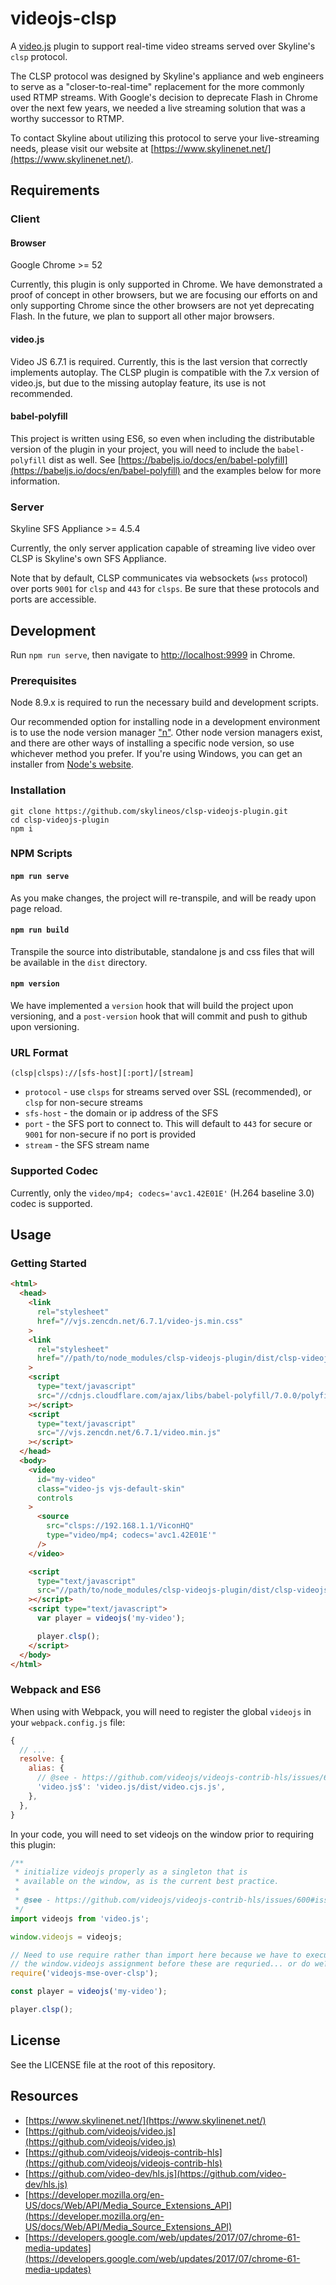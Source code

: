 # videojs-clsp

A [video.js](https://github.com/videojs/video.js) plugin to support real-time video streams served over Skyline's `clsp` protocol.

The CLSP protocol was designed by Skyline's appliance and web engineers to serve as a "closer-to-real-time" replacement for the more commonly used RTMP streams.  With Google's decision to deprecate Flash in Chrome over the next few years, we needed a live streaming solution that was a worthy successor to RTMP.

To contact Skyline about utilizing this protocol to serve your live-streaming needs, please visit our website at [https://www.skylinenet.net/](https://www.skylinenet.net/).


## Requirements

### Client

#### Browser

Google Chrome >= 52

Currently, this plugin is only supported in Chrome.  We have demonstrated a proof of concept in other browsers, but we are focusing our efforts on and only supporting Chrome since the other browsers are not yet deprecating Flash.  In the future, we plan to support all other major browsers.

#### video.js

Video JS 6.7.1 is required.  Currently, this is the last version that correctly implements autoplay.  The CLSP plugin is compatible with the 7.x version of video.js, but due to the missing autoplay feature, its use is not recommended.

#### babel-polyfill

This project is written using ES6, so even when including the distributable version of the plugin in your project, you will need to include the `babel-polyfill` dist as well.  See [https://babeljs.io/docs/en/babel-polyfill](https://babeljs.io/docs/en/babel-polyfill) and the examples below for more information.


### Server

Skyline SFS Appliance >= 4.5.4

Currently, the only server application capable of streaming live video over CLSP is Skyline's own SFS Appliance.

Note that by default, CLSP communicates via websockets (`wss` protocol) over ports `9001` for `clsp` and `443` for `clsps`.  Be sure that these protocols and ports are accessible.


## Development

Run `npm run serve`, then navigate to [http://localhost:9999](http://localhost:9999) in Chrome.

### Prerequisites

Node 8.9.x is required to run the necessary build and development scripts.

Our recommended option for installing node in a development environment is to use the node version manager ["n"](https://github.com/tj/n).  Other node version managers exist, and there are other ways of installing a specific node version, so use whichever method you prefer.  If you're using Windows, you can get an installer from [Node's website](https://nodejs.org/en/download/).

### Installation

```
git clone https://github.com/skylineos/clsp-videojs-plugin.git
cd clsp-videojs-plugin
npm i
```

### NPM Scripts

#### `npm run serve`

As you make changes, the project will re-transpile, and will be ready upon page reload.

#### `npm run build`

Transpile the source into distributable, standalone js and css files that will be available in the `dist` directory.

#### `npm version`

We have implemented a `version` hook that will build the project upon versioning, and a `post-version` hook that will commit and push to github upon versioning.


### URL Format

`(clsp|clsps)://[sfs-host][:port]/[stream]`

* `protocol` - use `clsps` for streams served over SSL (recommended), or `clsp` for non-secure streams
* `sfs-host` - the domain or ip address of the SFS
* `port` - the SFS port to connect to.  This will default to `443` for secure or `9001` for non-secure if no port is provided
* `stream` - the SFS stream name


### Supported Codec

Currently, only the `video/mp4; codecs='avc1.42E01E'` (H.264 baseline 3.0) codec is supported.


## Usage

### Getting Started

```html
<html>
  <head>
    <link
      rel="stylesheet"
      href="//vjs.zencdn.net/6.7.1/video-js.min.css"
    >
    <link
      rel="stylesheet"
      href="//path/to/node_modules/clsp-videojs-plugin/dist/clsp-videojs-plugin.min.css"
    >
    <script
      type="text/javascript"
      src="//cdnjs.cloudflare.com/ajax/libs/babel-polyfill/7.0.0/polyfill.min.js"
    ></script>
    <script
      type="text/javascript"
      src="//vjs.zencdn.net/6.7.1/video.min.js"
    ></script>
  </head>
  <body>
    <video
      id="my-video"
      class="video-js vjs-default-skin"
      controls
    >
      <source
        src="clsps://192.168.1.1/ViconHQ"
        type="video/mp4; codecs='avc1.42E01E'"
      />
    </video>

    <script
      type="text/javascript"
      src="//path/to/node_modules/clsp-videojs-plugin/dist/clsp-videojs-plugin.min.js"
    ></script>
    <script type="text/javascript">
      var player = videojs('my-video');

      player.clsp();
    </script>
  </body>
</html>
```

### Webpack and ES6

When using with Webpack, you will need to register the global `videojs` in your `webpack.config.js` file:

```javascript
{
  // ...
  resolve: {
    alias: {
      // @see - https://github.com/videojs/videojs-contrib-hls/issues/600#issuecomment-321281442
      'video.js$': 'video.js/dist/video.cjs.js',
    },
  },
}
```

In your code, you will need to set videojs on the window prior to requiring this plugin:

```javascript
/**
 * initialize videojs properly as a singleton that is
 * available on the window, as is the current best practice.
 *
 * @see - https://github.com/videojs/videojs-contrib-hls/issues/600#issuecomment-321281442
 */
import videojs from 'video.js';

window.videojs = videojs;

// Need to use require rather than import here because we have to execute
// the window.videojs assignment before these are requried... or do we?
require('videojs-mse-over-clsp');

const player = videojs('my-video');

player.clsp();
```

## License

See the LICENSE file at the root of this repository.


## Resources

* [https://www.skylinenet.net/](https://www.skylinenet.net/)
* [https://github.com/videojs/video.js](https://github.com/videojs/video.js)
* [https://github.com/videojs/videojs-contrib-hls](https://github.com/videojs/videojs-contrib-hls)
* [https://github.com/video-dev/hls.js](https://github.com/video-dev/hls.js)
* [https://developer.mozilla.org/en-US/docs/Web/API/Media_Source_Extensions_API](https://developer.mozilla.org/en-US/docs/Web/API/Media_Source_Extensions_API)
* [https://developers.google.com/web/updates/2017/07/chrome-61-media-updates](https://developers.google.com/web/updates/2017/07/chrome-61-media-updates)
